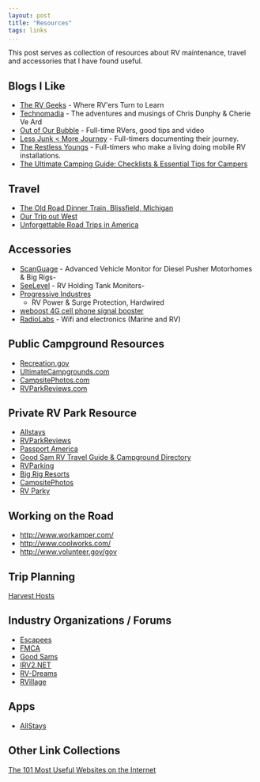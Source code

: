 ```yaml
---
layout: post  
title: "Resources"  
tags: links  
...
```


This post serves as collection of resources about RV maintenance, travel
and accessories that I have found useful.

Blogs I Like
------------

-   [The RV Geeks](http://www.thervgeeks.com/) - Where RV'ers Turn to
    Learn
-   [Technomadia](http://www.technomadia.com/) - The adventures and
    musings of Chris Dunphy & Cherie Ve Ard
-   [Out of Our Bubble](http://www.outsideourbubble.com/) - Full-time
    RVers, good tips and video
-   [Less Junk &lt; More Journey](http://lessjunkmorejourney.com/) -
    Full-timers documenting their journey.
-   [The Restless Youngs](http://www.therestlessyoungs.com/) -
    Full-timers who make a living doing mobile RV installations.
-   [The Ultimate Camping Guide: Checklists & Essential Tips for
    Campers](http://www.wonderfulwellies.co.uk/camping-checklist-guide/)

Travel
------

-   [The Old Road Dinner Train, Blissfield,
    Michigan](http://waywards.org/the-old-road-dinner-train-blissfield-michigan/)
-   [Our Trip out West](http://waywards.org/our-trip-out-west/)
-   [Unforgettable Road Trips in
    America](https://www.titlemax.com/resources/unforgettable-road-trips-in-america/)

Accessories
-----------

-   [ScanGuage](https://www.scangauge.com/products/scangauge-d/) -
    Advanced Vehicle Monitor for Diesel Pusher Motorhomes & Big Rigs-
-   [SeeLevel](https://www.garnetinstruments.com/rv-shop/) - RV Holding
    Tank Monitors-
-   [Progressive
    Industres](http://www.progressiveindustries.net/rv-power--surge-hardwired-c1p4w)
    -   RV Power & Surge Protection, Hardwired
-   [weboost 4G cell phone signal
    booster](https://store.weboost.com/products/drive-4gs)
-   [RadioLabs](http://www.radiolabs.com/) - Wifi and electronics
    (Marine and RV)

Public Campground Resources
---------------------------

-   [Recreation.gov](http://www.recreation.gov)
-   [UltimateCampgrounds.com](http://www.ultimatecampgrounds.com)
-   [CampsitePhotos.com](http://www.campsitephotos.com)
-   [RVParkReviews.com](http://www.rvparkreviews.com)

Private RV Park Resource
------------------------

-   [Allstays](http://www.allstays.com)
-   [RVParkReviews](http://www.rvparkreviews.com)
-   [Passport America](http://www.passportamerica.com)
-   [Good Sam RV Travel Guide & Campground
    Directory](http://www.goodsamcamping.com)
-   [RVParking](http://www.rvparking.com)
-   [Big Rig Resorts](http://www.bigrigresorts.com)
-   [CampsitePhotos](http://www.campsitephotos.com)
-   [RV Parky](http://www.rvparky.com)

Working on the Road
-------------------

-   <http://www.workamper.com/>
-   <http://www.coolworks.com/>
-   <http://www.volunteer.gov/gov>

Trip Planning
-------------

[Harvest Hosts](https://harvesthosts.com/)

Industry Organizations / Forums
-------------------------------

-   [Escapees](https://escapees.com/)
-   [FMCA](https://www.fmca.com/)
-   [Good Sams](http://www.goodsamclub.com/)
-   [IRV2.NET](http://www.irv2.com/)
-   [RV-Dreams](http://www.rv-dreams.com/)
-   [RVillage](http://www.rvillage.com/)

Apps
----

-   [AllStays](http://www.allstays.com/apps/)

Other Link Collections
----------------------

[The 101 Most Useful Websites on the
Internet](https://www.labnol.org/internet/101-useful-websites/18078/)
